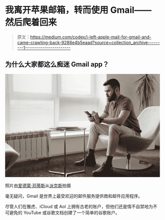 # 我离开苹果邮箱，转而使用 Gmail——然后爬着回来

> 原文：<https://medium.com/codex/i-left-apple-mail-for-gmail-and-came-crawling-back-9288e4b5eaad?source=collection_archive---------1----------------------->

## 为什么大家都这么痴迷 Gmail app？

![](img/cc2eb0c8c67c5be922a730f3625bec27.png)

照片由[爱德蒙·邓蒂斯](https://www.pexels.com/@edmond-dantes?utm_content=attributionCopyText&utm_medium=referral&utm_source=pexels)从[派克斯](https://www.pexels.com/photo/man-people-woman-sitting-4345158/?utm_content=attributionCopyText&utm_medium=referral&utm_source=pexels)拍摄

毫无疑问，Gmail 是世界上最受欢迎的邮件服务提供商和邮件应用程序。

尽管人们在雅虎、iCloud 或 Aol 上拥有古老的账户，但他们还是情不自禁地为不可避免的 YouTube 或谷歌文档创建了一个简单的谷歌账户。